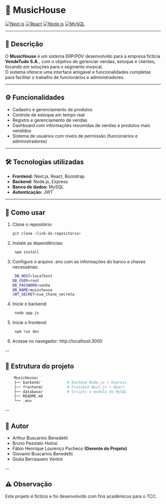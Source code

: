 # 🎵 MusicHouse

[![Next.js](https://img.shields.io/badge/Next.js-000000?style=for-the-badge&logo=next.js&logoColor=white)](https://nextjs.org/)
[![React](https://img.shields.io/badge/React-61DAFB?style=for-the-badge&logo=react&logoColor=black)](https://reactjs.org/)
[![Node.js](https://img.shields.io/badge/Node.js-339933?style=for-the-badge&logo=node.js&logoColor=white)](https://nodejs.org/)
[![MySQL](https://img.shields.io/badge/MySQL-4479A1?style=for-the-badge&logo=mysql&logoColor=white)](https://www.mysql.com/)

---

## 📖 Descrição

O **MusicHouse** é um sistema ERP/PDV desenvolvido para a empresa fictícia **VendeTudo S.A.**, com o objetivo de gerenciar vendas, estoque e clientes, focando em soluções para o segmento musical.  
O sistema oferece uma interface amigável e funcionalidades completas para facilitar o trabalho de funcionários e administradores.

---

## ⚙️ Funcionalidades

- Cadastro e gerenciamento de produtos
- Controle de estoque em tempo real
- Registro e gerenciamento de vendas
- Dashboard com informações resumidas de vendas e produtos mais vendidos
- Sistema de usuários com níveis de permissão (funcionários e administradores)

---

## 🛠 Tecnologias utilizadas

- **Frontend:** Next.js, React, Bootstrap
- **Backend:** Node.js, Express
- **Banco de dados:** MySQL
- **Autenticação:** JWT

---

## 🚀 Como usar

1. Clone o repositório:

   ```bash
   git clone <link-do-repositorio>
   ```

2. Instale as dependências:

   ```bash
    npm install
   ```

3. Configure o arquivo .env com as informações do banco e chaves necessárias:

   ```bash
    DB_HOST=localhost
   DB_USER=root
   DB_PASSWORD=senha
   DB_NAME=musichouse
   JWT_SECRET=sua_chave_secreta
   ```

4. Inicie o backend:

   ```bash
    node app.js
   ```

5. Inicie o frontend:

   ```bash
    npm run dev
   ```

6. Acesse no navegador: http://localhost:3000

--

## 📂 Estrutura do projeto

```bash
    MusicHouse/
    ├── backend/            # Backend Node.js + Express
    ├── frontend/           # Frontend Next.js + React
    ├── database/           # Scripts e modelo do MySQL
    ├── README.md
    └── .env
```

--

## 👥 Autor

- Arthur Buscarino Benedetti
- Bruno Pezolato Holosi
- Fábio Henrique Lourenço Pacheco **(Gerente do Projeto)**
- Giovanni Buscarino Benedetti
- Giulia Berraquero Ventre

--

## ⚠️ Observação

Este projeto é fictício e foi desenvolvido com fins acadêmicos para o TCC.
